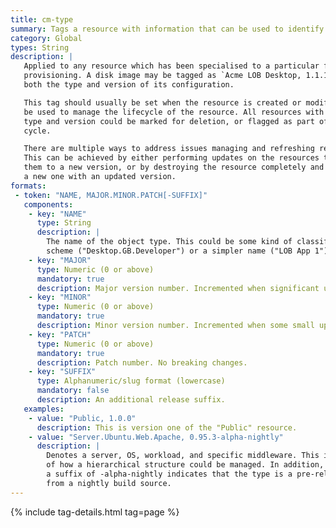 ```yaml
---
title: cm-type
summary: Tags a resource with information that can be used to identify its type.
category: Global
types: String
description: |
   Applied to any resource which has been specialised to a particular function after
   provisioning. A disk image may be tagged as `Acme LOB Desktop, 1.1.1` to indicate
   both the type and version of its configuration.

   This tag should usually be set when the resource is created or modified, and can
   be used to manage the lifecycle of the resource. All resources with a particular
   type and version could be marked for deletion, or flagged as part of an audit
   cycle.

   There are multiple ways to address issues managing and refreshing resources.
   This can be achieved by either performing updates on the resources to upgrade
   them to a new version, or by destroying the resource completely and recreating
   a new one with an updated version.
formats: 
 - token: "NAME, MAJOR.MINOR.PATCH[-SUFFIX]"
   components:
    - key: "NAME"
      type: String
      description: |
        The name of the object type. This could be some kind of classification
        scheme ("Desktop.GB.Developer") or a simpler name ("LOB App 1").
    - key: "MAJOR"
      type: Numeric (0 or above)
      mandatory: true
      description: Major version number. Incremented when significant upgrade or migration activity is required.
    - key: "MINOR"
      type: Numeric (0 or above)
      mandatory: true
      description: Minor version number. Incremented when some small upgrade actions are required.
    - key: "PATCH"
      type: Numeric (0 or above)
      mandatory: true
      description: Patch number. No breaking changes.
    - key: "SUFFIX"
      type: Alphanumeric/slug format (lowercase)
      mandatory: false
      description: An additional release suffix.
   examples:
    - value: "Public, 1.0.0"
      description: This is version one of the "Public" resource.
    - value: "Server.Ubuntu.Web.Apache, 0.95.3-alpha-nightly"
      description: |
        Denotes a server, OS, workload, and specific middleware. This is an example
        of how a hierarchical structure could be managed. In addition, a version with
        a suffix of -alpha-nightly indicates that the type is a pre-release version
        from a nightly build source.
---
```

{% include tag-details.html tag=page %}